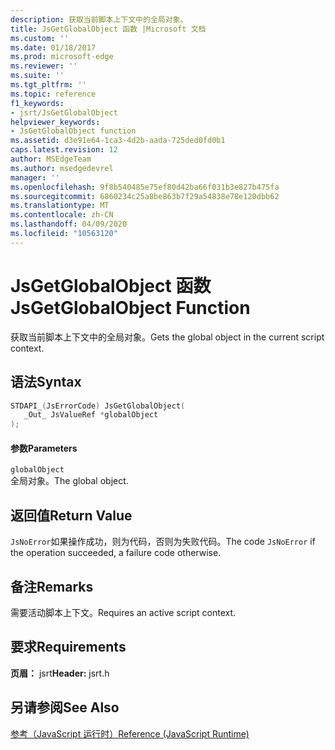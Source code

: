 ```yaml
---
description: 获取当前脚本上下文中的全局对象。
title: JsGetGlobalObject 函数 |Microsoft 文档
ms.custom: ''
ms.date: 01/18/2017
ms.prod: microsoft-edge
ms.reviewer: ''
ms.suite: ''
ms.tgt_pltfrm: ''
ms.topic: reference
f1_keywords:
- jsrt/JsGetGlobalObject
helpviewer_keywords:
- JsGetGlobalObject function
ms.assetid: d3e91e64-1ca3-4d2b-aada-725ded0fd0b1
caps.latest.revision: 12
author: MSEdgeTeam
ms.author: msedgedevrel
manager: ''
ms.openlocfilehash: 9f8b540485e75ef80d42ba66f031b3e827b475fa
ms.sourcegitcommit: 6860234c25a8be863b7f29a54838e78e120dbb62
ms.translationtype: MT
ms.contentlocale: zh-CN
ms.lasthandoff: 04/09/2020
ms.locfileid: "10563120"
---
```

# <span data-ttu-id="c35fa-103">JsGetGlobalObject 函数</span><span class="sxs-lookup"><span data-stu-id="c35fa-103">JsGetGlobalObject Function</span></span>
<span data-ttu-id="c35fa-104">获取当前脚本上下文中的全局对象。</span><span class="sxs-lookup"><span data-stu-id="c35fa-104">Gets the global object in the current script context.</span></span>  
  
## <span data-ttu-id="c35fa-105">语法</span><span class="sxs-lookup"><span data-stu-id="c35fa-105">Syntax</span></span>  
  
```cpp  
STDAPI_(JsErrorCode) JsGetGlobalObject(  
   _Out_ JsValueRef *globalObject  
);  
```  
  
#### <span data-ttu-id="c35fa-106">参数</span><span class="sxs-lookup"><span data-stu-id="c35fa-106">Parameters</span></span>  
 `globalObject`  
 <span data-ttu-id="c35fa-107">全局对象。</span><span class="sxs-lookup"><span data-stu-id="c35fa-107">The global object.</span></span>  
  
## <span data-ttu-id="c35fa-108">返回值</span><span class="sxs-lookup"><span data-stu-id="c35fa-108">Return Value</span></span>  
 <span data-ttu-id="c35fa-109">`JsNoError`如果操作成功，则为代码，否则为失败代码。</span><span class="sxs-lookup"><span data-stu-id="c35fa-109">The code `JsNoError` if the operation succeeded, a failure code otherwise.</span></span>  
  
## <span data-ttu-id="c35fa-110">备注</span><span class="sxs-lookup"><span data-stu-id="c35fa-110">Remarks</span></span>  
 <span data-ttu-id="c35fa-111">需要活动脚本上下文。</span><span class="sxs-lookup"><span data-stu-id="c35fa-111">Requires an active script context.</span></span>  
  
## <span data-ttu-id="c35fa-112">要求</span><span class="sxs-lookup"><span data-stu-id="c35fa-112">Requirements</span></span>  
 <span data-ttu-id="c35fa-113">**页眉：** jsrt</span><span class="sxs-lookup"><span data-stu-id="c35fa-113">**Header:** jsrt.h</span></span>  
  
## <span data-ttu-id="c35fa-114">另请参阅</span><span class="sxs-lookup"><span data-stu-id="c35fa-114">See Also</span></span>  
 [<span data-ttu-id="c35fa-115">参考（JavaScript 运行时）</span><span class="sxs-lookup"><span data-stu-id="c35fa-115">Reference (JavaScript Runtime)</span></span>](../chakra-hosting/reference-javascript-runtime.md)